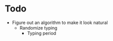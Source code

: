 # Todo

- Figure out an algorithm to make it look natural
  - Randomize typing 
    - Typing period 

